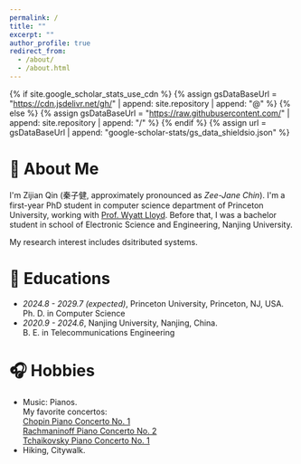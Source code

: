 ```yaml
---
permalink: /
title: ""
excerpt: ""
author_profile: true
redirect_from: 
  - /about/
  - /about.html
---
```


{% if site.google_scholar_stats_use_cdn %}
{% assign gsDataBaseUrl = "https://cdn.jsdelivr.net/gh/" | append: site.repository | append: "@" %}
{% else %}
{% assign gsDataBaseUrl = "https://raw.githubusercontent.com/" | append: site.repository | append: "/" %}
{% endif %}
{% assign url = gsDataBaseUrl | append: "google-scholar-stats/gs_data_shieldsio.json" %}

<span class='anchor' id='about-me'></span>

# 👻 About Me
I'm Zijian Qin (秦子健, approximately pronounced as *Zee-Jane Chin*). I'm a first-year PhD student in computer science department of Princeton University, working with [Prof. Wyatt Lloyd](https://www.cs.princeton.edu/~wlloyd/). Before that, I was a bachelor student in school of Electronic Science and Engineering, Nanjing University. 

My research interest includes dsitributed systems. 

# 📖 Educations
- *2024.8 - 2029.7 (expected)*, Princeton University, Princeton, NJ, USA.<br>
  Ph. D. in Computer Science
- *2020.9 - 2024.6*, Nanjing University, Nanjing, China.<br>
  B. E. in Telecommunications Engineering

<!--# 📊 Research-->
<!--- *2025.4 - present*, [Princeton SNS Group](https://sns.cs.princeton.edu/), Princeton University. <br>-->
<!--- *2024.8 - 2025.4*, [Princeton Advanced Wireless Systems (PAWS)](https://paws.princeton.edu/), Princeton University. <br>-->
<!--- *2022.8 - 2024.7*, Intelligent Circuits and Intelligent Systems (ICAIS), Nanjing University.-->

# 🎧 Hobbies
- Music: Pianos.<br>
  My favorite concertos: <br>
  [Chopin Piano Concerto No. 1](https://www.youtube.com/watch?v=UcOjKXIR8Iw)<br>
  [Rachmaninoff Piano Concerto No. 2](https://www.youtube.com/watch?v=l4zkc7KEvYM)<br>
  [Tchaikovsky Piano Concerto No. 1](https://www.youtube.com/watch?v=hNfpMRSCFPE)<br>
- Hiking, Citywalk.
